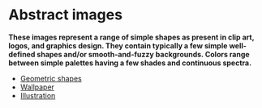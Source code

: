 # Abstract images

**These images represent a range of simple shapes as present in clip art, logos, and graphics design. They contain typically a few simple well-defined shapes and/or smooth-and-fuzzy backgrounds. Colors range between simple palettes having a few shades and continuous spectra.**

  - [Geometric shapes](./ImageTypes/abstract/geo.md)
  - [Wallpaper](./ImageTypes/abstract/wallpaper.md)
  - [Illustration](./ImageTypes/abstract/illustration.md)
